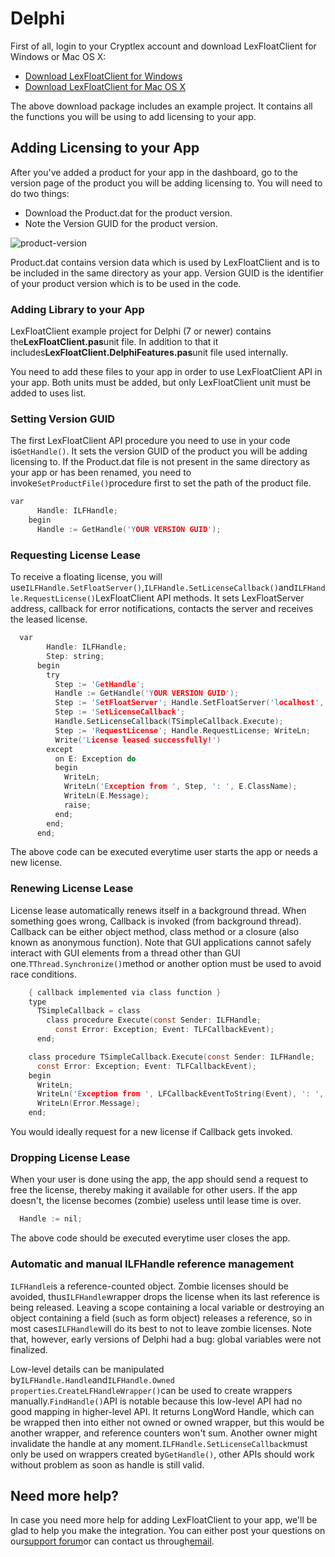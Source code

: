 # Delphi

First of all, login to your Cryptlex account and download LexFloatClient for Windows or Mac OS X:

* [Download LexFloatClient for Windows](https://cryptlex.com/app/api)
* [Download LexFloatClient for Mac OS X](https://cryptlex.com/app/api)

The above download package includes an example project. It contains all the functions you will be using to add licensing to your app.

## Adding Licensing to your App

After you've added a product for your app in the dashboard, go to the version page of the product you will be adding licensing to. You will need to do two things:

* Download the Product.dat for the product version.
* Note the Version GUID for the product version.

![product-version](https://cryptlex.com/public/img/docs/version.png)

Product.dat contains version data which is used by LexFloatClient and is to be included in the same directory as your app. Version GUID is the identifier of your product version which is to be used in the code.

### Adding Library to your App

LexFloatClient example project for Delphi \(7 or newer\) contains the**LexFloatClient.pas**unit file. In addition to that it includes**LexFloatClient.DelphiFeatures.pas**unit file used internally.

You need to add these files to your app in order to use LexFloatClient API in your app. Both units must be added, but only LexFloatClient unit must be added to uses list.

### Setting Version GUID

The first LexFloatClient API procedure you need to use in your code is`GetHandle()`. It sets the version GUID of the product you will be adding licensing to. If the Product.dat file is not present in the same directory as your app or has been renamed, you need to invoke`SetProductFile()`procedure first to set the path of the product file.

```c
var
      Handle: ILFHandle;
    begin
      Handle := GetHandle('YOUR VERSION GUID');
```

### Requesting License Lease

To receive a floating license, you will use`ILFHandle.SetFloatServer()`,`ILFHandle.SetLicenseCallback()`and`ILFHandle.RequestLicense()`LexFloatClient API methods. It sets LexFloatServer address, callback for error notifications, contacts the server and receives the leased license.

```c
  var
        Handle: ILFHandle;
        Step: string;
      begin
        try
          Step := 'GetHandle';
          Handle := GetHandle('YOUR VERSION GUID');
          Step := 'SetFloatServer'; Handle.SetFloatServer('localhost', 8090);
          Step := 'SetLicenseCallback';
          Handle.SetLicenseCallback(TSimpleCallback.Execute);
          Step := 'RequestLicense'; Handle.RequestLicense; WriteLn;
          Write('License leased successfully!')
        except
          on E: Exception do
          begin
            WriteLn;
            WriteLn('Exception from ', Step, ': ', E.ClassName);
            WriteLn(E.Message);
            raise;
          end;
        end;
      end;
```

The above code can be executed everytime user starts the app or needs a new license.

### Renewing License Lease

License lease automatically renews itself in a background thread. When something goes wrong, Callback is invoked \(from background thread\). Callback can be either object method, class method or a closure \(also known as anonymous function\). Note that GUI applications cannot safely interact with GUI elements from a thread other than GUI one.`TThread.Synchronize()`method or another option must be used to avoid race conditions.

```c
    { callback implemented via class function }
    type
      TSimpleCallback = class
        class procedure Execute(const Sender: ILFHandle;
          const Error: Exception; Event: TLFCallbackEvent);
      end;

    class procedure TSimpleCallback.Execute(const Sender: ILFHandle;
      const Error: Exception; Event: TLFCallbackEvent);
    begin
      WriteLn;
      WriteLn('Exception from ', LFCallbackEventToString(Event), ': ', Error.ClassName);
      WriteLn(Error.Message);
    end;
```

You would ideally request for a new license if Callback gets invoked.

### Dropping License Lease

When your user is done using the app, the app should send a request to free the license, thereby making it available for other users. If the app doesn't, the license becomes \(zombie\) useless until lease time is over.

```c
  Handle := nil;
```

The above code should be executed everytime user closes the app.

### Automatic and manual ILFHandle reference management

`ILFHandle`is a reference-counted object. Zombie licenses should be avoided, thus`ILFHandle`wrapper drops the license when its last reference is being released. Leaving a scope containing a local variable or destroying an object containing a field \(such as form object\) releases a reference, so in most cases`ILFHandle`will do its best to not to leave zombie licenses. Note that, however, early versions of Delphi had a bug: global variables were not finalized.

Low-level details can be manipulated by`ILFHandle.Handle`and`ILFHandle.Owned properties`.`CreateLFHandleWrapper()`can be used to create wrappers manually.`FindHandle()`API is notable because this low-level API had no good mapping in higher-level API. It returns LongWord Handle, which can be wrapped then into either not owned or owned wrapper, but this would be another wrapper, and reference counters won't sum. Another owner might invalidate the handle at any moment.`ILFHandle.SetLicenseCallback`must only be used on wrappers created by`GetHandle()`, other APIs should work without problem as soon as handle is still valid.

## Need more help?

In case you need more help for adding LexFloatClient to your app, we'll be glad to help you make the integration. You can either post your questions on our[support forum](https://cryptlex.com/forums)or can contact us through[email](mailto:support@cryptlex.com?Subject=Using%20LexFloatClient).


